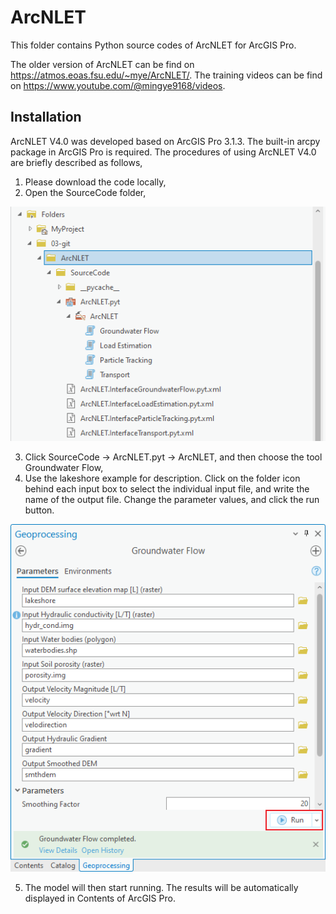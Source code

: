 # ArcNLET
This folder contains Python source codes of ArcNLET for ArcGIS Pro. 

The older version of ArcNLET can be find on https://atmos.eoas.fsu.edu/~mye/ArcNLET/. The training videos can be find on https://www.youtube.com/@mingye9168/videos.



Installation
-----------------------------------------------
ArcNLET V4.0 was developed based on ArcGIS Pro 3.1.3. The built-in arcpy package in ArcGIS Pro is required. The procedures of using ArcNLET V4.0 are briefly described as follows,

1. Please download the code locally,
2. Open the SourceCode folder,

<img src="images/IMG1.png" alt="Folder">

3. Click SourceCode -> ArcNLET.pyt -> ArcNLET, and then choose the tool Groundwater Flow,
4. Use the lakeshore example for description. Click on the folder icon behind each input box to select the individual input file, and write the name of the output file. Change the parameter values, and click the run button.

<img src="images/IMG2.png" alt="Folder">

5. The model will then start running. The results will be automatically displayed in Contents of ArcGIS Pro.
